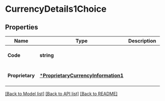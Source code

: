 # CurrencyDetails1Choice

## Properties
Name | Type | Description | Notes
------------ | ------------- | ------------- | -------------
**Code** | **string** |  | [optional] [default to null]
**Proprietary** | [***ProprietaryCurrencyInformation1**](ProprietaryCurrencyInformation1.md) |  | [optional] [default to null]

[[Back to Model list]](../README.md#documentation-for-models) [[Back to API list]](../README.md#documentation-for-api-endpoints) [[Back to README]](../README.md)

